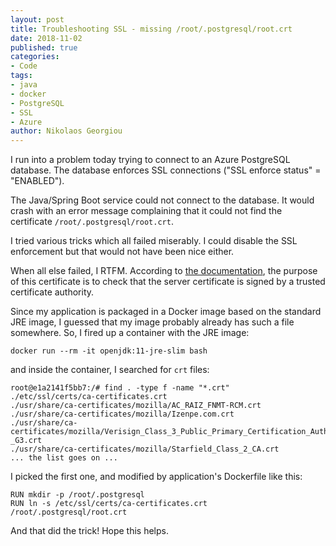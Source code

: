 ```yaml
---
layout: post
title: Troubleshooting SSL - missing /root/.postgresql/root.crt
date: 2018-11-02
published: true
categories:
- Code
tags:
- java
- docker
- PostgreSQL
- SSL
- Azure
author: Nikolaos Georgiou
---
```


I run into a problem today trying to connect to an Azure PostgreSQL database.
The database enforces SSL connections ("SSL enforce status" = "ENABLED").

The Java/Spring Boot service could not connect to the database. It would crash
with an error message complaining that it could not find the certificate
`/root/.postgresql/root.crt`.

I tried various tricks which all failed miserably. I could disable the SSL
enforcement but that would not have been nice either.

When all else failed, I RTFM. According to [the documentation](https://www.postgresql.org/docs/9.6/static/libpq-ssl.html), the purpose of
this certificate is to check that the server certificate is signed by a trusted
certificate authority.

Since my application is packaged in a Docker image based on the standard JRE
image, I guessed that my image probably already has such a file somewhere. So,
I fired up a container with the JRE image:

```
docker run --rm -it openjdk:11-jre-slim bash
```

and inside the container, I searched for `crt` files:

```
root@e1a2141f5bb7:/# find . -type f -name "*.crt"
./etc/ssl/certs/ca-certificates.crt
./usr/share/ca-certificates/mozilla/AC_RAIZ_FNMT-RCM.crt
./usr/share/ca-certificates/mozilla/Izenpe.com.crt
./usr/share/ca-certificates/mozilla/Verisign_Class_3_Public_Primary_Certification_Authority_-_G3.crt
./usr/share/ca-certificates/mozilla/Starfield_Class_2_CA.crt
... the list goes on ...
```

I picked the first one, and modified by application's Dockerfile like this:

```
RUN mkdir -p /root/.postgresql
RUN ln -s /etc/ssl/certs/ca-certificates.crt /root/.postgresql/root.crt
```

And that did the trick! Hope this helps.

